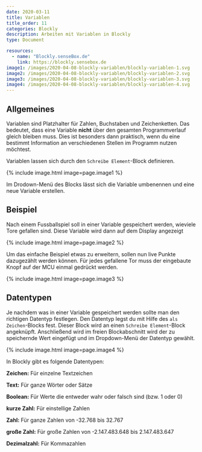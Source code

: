 ```yaml
---
date: 2020-03-11
title: Variablen
title_order: 11
categories: Blockly
description: Arbeiten mit Variablen in Blockly
type: Document

resources:
  - name: "Blockly.senseBox.de"
    link: https://blockly.sensebox.de
image1: /images/2020-04-08-blockly-variablen/blockly-variablen-1.svg
image2: /images/2020-04-08-blockly-variablen/blockly-variablen-2.svg
image3: /images/2020-04-08-blockly-variablen/blockly-variablen-3.svg
image4: /images/2020-04-08-blockly-variablen/blockly-variablen-4.svg
---
```


## Allgemeines
Variablen sind Platzhalter für Zahlen, Buchstaben und Zeichenketten. Das bedeutet, dass eine Variable **nicht** über den gesamten Programmverlauf gleich bleiben muss. Dies ist besonders dann praktisch, wenn du eine bestimmt Information an verschiedenen Stellen im Programm nutzen möchtest.

Variablen lassen sich durch den `Schreibe Element`-Block definieren.

{% include image.html image=page.image1 %}

Im Drodown-Menü des Blocks lässt sich die Variable umbenennen und eine neue Variable erstellen.

## Beispiel
Nach einem Fussballspiel soll in einer Variable gespeichert werden, wieviele Tore gefallen sind. Diese Variable wird dann auf dem Display angezeigt

{% include image.html image=page.image2 %}

Um das einfache Beispiel etwas zu erweitern, sollen nun live Punkte dazugezählt werden können. Für jedes gefallene Tor muss der eingebaute Knopf auf der MCU einmal gedrückt werden.

{% include image.html image=page.image3 %}

## Datentypen
Je nachdem was in einer Variable gespeichert werden sollte man den richtigen Datentyp festlegen. Den Datentyp legst du mit Hilfe des `als Zeichen`-Blocks fest. Dieser Block wird an einen `Schreibe Element`-Block angeknüpft. Anschließend wird im freien Blockabschnitt wird der zu speichernde Wert eingefügt und im Dropdown-Menü der Datentyp gewählt.

{% include image.html image=page.image4 %}
<br>

In Blockly gibt es folgende Datentypen:

**Zeichen:**     Für einzelne Textzeichen

**Text:**        Für ganze Wörter oder Sätze

**Boolean:**     Für Werte die entweder wahr oder falsch sind (bzw. 1 oder 0)

**kurze Zahl:**  Für einstellige Zahlen

**Zahl:**        Für ganze Zahlen von -32.768 bis 32.767

**große Zahl:**  Für große Zahlen von -2.147.483.648 bis 2.147.483.647

**Dezimalzahl:** Für Kommazahlen    
